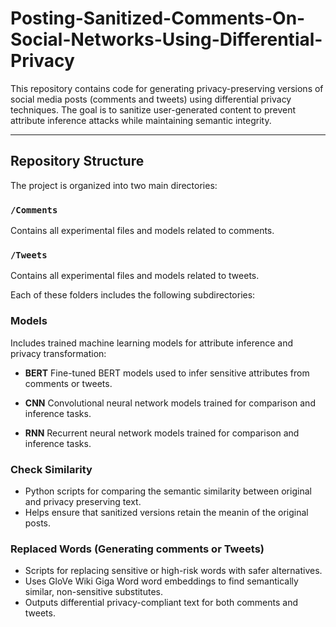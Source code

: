 # Posting-Sanitized-Comments-On-Social-Networks-Using-Differential-Privacy

This repository contains code for generating privacy-preserving versions of social media posts (comments and tweets) using differential privacy techniques. The goal is to sanitize user-generated content to prevent attribute inference attacks while maintaining semantic integrity.

---

## Repository Structure

The project is organized into two main directories:

### `/Comments`

Contains all experimental files and models related to comments.

### `/Tweets`

Contains all experimental files and models related to tweets.

Each of these folders includes the following subdirectories:


###  Models

Includes trained machine learning models for attribute inference and privacy transformation:

* **BERT**
  Fine-tuned BERT models used to infer sensitive attributes from comments or tweets.

* **CNN**
  Convolutional neural network models trained for comparison and inference tasks.
* **RNN**
  Recurrent neural network models trained for comparison and inference tasks.


### Check Similarity

* Python scripts for comparing the semantic similarity between original and privacy preserving text.
* Helps ensure that sanitized versions retain the meanin of the original posts.


### Replaced Words (Generating comments or Tweets)

* Scripts for replacing sensitive or high-risk words with safer alternatives.
* Uses GloVe Wiki Giga Word word embeddings to find semantically similar, non-sensitive substitutes.
* Outputs differential privacy-compliant text for both comments and tweets.
